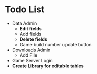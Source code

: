 Todo List
=========

*   Data Admin
    *   **Edit fields**
    *   Add fields
    *   **Delete fields**
    *   Game build number update button
*   Downloads Admin
    *   Add File
*   Game Server Login
*   **Create Library for editable tables**